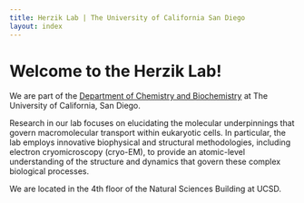 ```yaml
---
title: Herzik Lab | The University of California San Diego
layout: index
---
```

# Welcome to the Herzik Lab!
  We are part of the [Department of Chemistry and Biochemistry](https://chemistry.ucsd.edu) at The University of California, San Diego.<br>

  Research in our lab focuses on elucidating the molecular underpinnings that govern
  macromolecular transport within eukaryotic cells. In particular, the lab employs
  innovative biophysical and structural methodologies, including electron cryomicroscopy (cryo-EM),
  to provide an atomic-level understanding of the structure and dynamics that govern these complex biological processes.

  We are located in the 4th floor of the Natural Sciences Building at UCSD.
